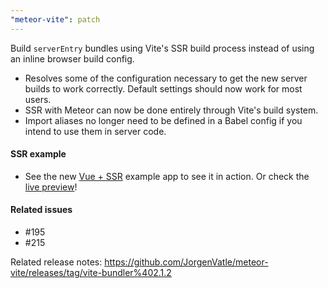 ```yaml
---
"meteor-vite": patch
---
```


Build `serverEntry` bundles using Vite's SSR build process instead of using an inline browser build config.
- Resolves some of the configuration necessary to get the new server builds to work correctly. Default settings should now work for most users.
- SSR with Meteor can now be done entirely through Vite's build system.
- Import aliases no longer need to be defined in a Babel config if you intend to use them in server code. 

#### SSR example
- See the new [Vue + SSR](/examples/vue-ssr) example app to see it in action. Or check the [live preview](https://vue-ssr--meteor-vite.wcaserver.com)!   

#### Related issues
- #195
- #215

Related release notes: https://github.com/JorgenVatle/meteor-vite/releases/tag/vite-bundler%402.1.2
